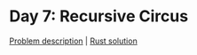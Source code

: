 # Day 7: Recursive Circus

[Problem description](https://adventofcode.com/2017/day/7) | [Rust solution](./mod.rs)
